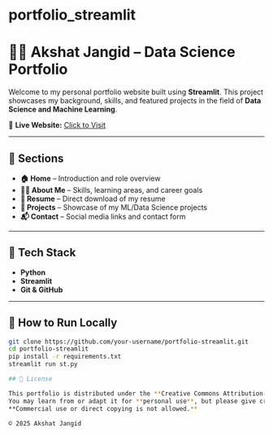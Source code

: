 # portfolio_streamlit
# 👨‍💼 Akshat Jangid – Data Science Portfolio

Welcome to my personal portfolio website built using **Streamlit**. This project showcases my background, skills, and featured projects in the field of **Data Science and Machine Learning**.

🔗 **Live Website:** [Click to Visit](https://portfolio-akshatjangid.streamlit.app/)

---

## 📌 Sections

- **🏠 Home** – Introduction and role overview
- **👨‍💼 About Me** – Skills, learning areas, and career goals
- **📄 Resume** – Direct download of my resume
- **📁 Projects** – Showcase of my ML/Data Science projects
- **📬 Contact** – Social media links and contact form

---

## 🧰 Tech Stack

- **Python**
- **Streamlit**
- **Git & GitHub**

---

## 🚀 How to Run Locally

```bash
git clone https://github.com/your-username/portfolio-streamlit.git
cd portfolio-streamlit
pip install -r requirements.txt
streamlit run st.py

## 📝 License

This portfolio is distributed under the **Creative Commons Attribution-NonCommercial 4.0** License.  
You may learn from or adapt it for **personal use**, but please give credit.  
**Commercial use or direct copying is not allowed.**

© 2025 Akshat Jangid

